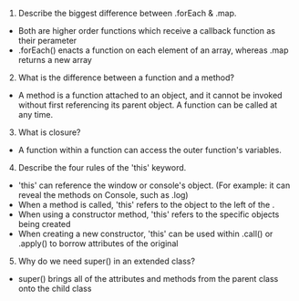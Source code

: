 1. Describe the biggest difference between .forEach & .map.
* Both are higher order functions which receive a callback function as their perameter
* .forEach() enacts a function on each element of an array, whereas .map returns a new array
2. What is the difference between a function and a method?
* A method is a function attached to an object, and it cannot be invoked without first referencing its parent object. A function can be called at any time.
3. What is closure?
* A function within a function can access the outer function's variables.
4. Describe the four rules of the 'this' keyword.
* 'this' can reference the window or console's object. (For example: it can reveal the methods on Console, such as .log)
* When a method is called, 'this' refers to the object to the left of the .
* When using a constructor method, 'this' refers to the specific objects being created
* When creating a new constructor, 'this' can be used within .call() or .apply() to borrow attributes of the original
5. Why do we need super() in an extended class?
* super() brings all of the attributes and methods from the parent class onto the child class

